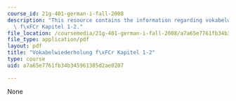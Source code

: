 ```yaml
---
course_id: 21g-401-german-i-fall-2008
description: "This resource contains the information regarding vokabelwiederholung\
  \ f\xFCr Kapitel 1-2."
file_location: /coursemedia/21g-401-german-i-fall-2008/a7a65e7761fb34b345961385d2ae0207_MIT21G_401F08_vo_ka1_2.pdf
file_type: application/pdf
layout: pdf
title: "Vokabelwiederholung f\xFCr Kapitel 1-2"
type: course
uid: a7a65e7761fb34b345961385d2ae0207

---
```

None